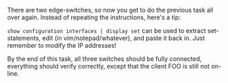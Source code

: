 There are two edge-switches, so now you get to do the previous task all
over again.  Instead of repeating the instructions, here's a tip:

`show configuration interfaces | display set` can be used to extract
set-statements, edit (in vim/notepad/whatever), and paste it back in. Just
remember to modify the IP addresses!

By the end of this task, all three switches should be fully connected,
everything should verify correctly, except that the client FOO is still not
on-line.
